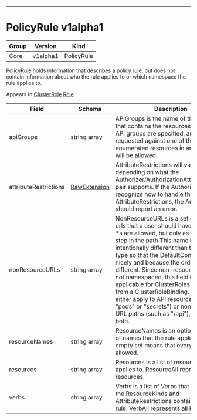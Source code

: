 

-----------
# PolicyRule v1alpha1



Group        | Version     | Kind
------------ | ---------- | -----------
Core | v1alpha1 | PolicyRule







PolicyRule holds information that describes a policy rule, but does not contain information about who the rule applies to or which namespace the rule applies to.

<aside class="notice">
Appears In <a href="#clusterrole-v1alpha1">ClusterRole</a> <a href="#role-v1alpha1">Role</a> </aside>

Field        | Schema     | Description
------------ | ---------- | -----------
apiGroups | string array | APIGroups is the name of the APIGroup that contains the resources.  If multiple API groups are specified, any action requested against one of the enumerated resources in any API group will be allowed.
attributeRestrictions | [RawExtension](#rawextension-runtime) | AttributeRestrictions will vary depending on what the Authorizer/AuthorizationAttributeBuilder pair supports. If the Authorizer does not recognize how to handle the AttributeRestrictions, the Authorizer should report an error.
nonResourceURLs | string array | NonResourceURLs is a set of partial urls that a user should have access to.  *s are allowed, but only as the full, final step in the path This name is intentionally different than the internal type so that the DefaultConvert works nicely and because the ordering may be different. Since non-resource URLs are not namespaced, this field is only applicable for ClusterRoles referenced from a ClusterRoleBinding. Rules can either apply to API resources (such as "pods" or "secrets") or non-resource URL paths (such as "/api"),  but not both.
resourceNames | string array | ResourceNames is an optional white list of names that the rule applies to.  An empty set means that everything is allowed.
resources | string array | Resources is a list of resources this rule applies to.  ResourceAll represents all resources.
verbs | string array | Verbs is a list of Verbs that apply to ALL the ResourceKinds and AttributeRestrictions contained in this rule.  VerbAll represents all kinds.






